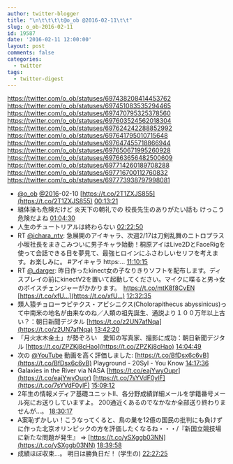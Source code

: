 ```yaml
---
author: twitter-blogger
title: "\n\t\t\t\t@o_ob @2016-02-11\t\t"
slug: o_ob-2016-02-11
id: 19587
date: '2016-02-11 12:00:00'
layout: post
comments: false
categories:
  - twitter
tags:
  - twitter-digest
---
```


https://twitter.com/o_ob/statuses/697438208414453762 https://twitter.com/o_ob/statuses/697451083535294465 https://twitter.com/o_ob/statuses/697470795325378560 https://twitter.com/o_ob/statuses/697603524562018304 https://twitter.com/o_ob/statuses/697624242288852992 https://twitter.com/o_ob/statuses/697641795010715648 https://twitter.com/o_ob/statuses/697647455718866944 https://twitter.com/o_ob/statuses/697650671995260928 https://twitter.com/o_ob/statuses/697663656482500609 https://twitter.com/o_ob/statuses/697714260189708288 https://twitter.com/o_ob/statuses/697716700112760832 https://twitter.com/o_ob/statuses/697773938797998081  

*   [@o_ob](https://twitter.com/o_ob) [@2016](https://twitter.com/2016)-02-10 [https://t.co/2T1ZXJS855](https://t.co/2T1ZXJS855) [00:13:21](https://twitter.com/o_ob/statuses/697438208414453762)
*   組体操も危険だけど 炎天下の朝礼での 校長先生のありがたい話も けっこう危険だよね [01:04:30](https://twitter.com/o_ob/statuses/697451083535294465)
*   人生のチュートリアルは終わらない [02:22:50](https://twitter.com/o_ob/statuses/697470795325378560)
*   RT [@ichara_ntv](https://twitter.com/ichara_ntv): 急展開のアイキャラ、次週2/17は刀剣乱舞のニトロプラス小坂社長をまきこみついに男子キャラ始動！桐原アイはLive2DとFaceRigを使って会話できる日を夢見て、最強ヒロインにふさわしいセリフを考えます。お楽しみに。 #アイキャラ https:… [11:10:15](https://twitter.com/o_ob/statuses/697603524562018304)
*   RT [@_darger](https://twitter.com/_darger): 昨日作ったkinect女の子なりきりソフトを配布します。ディスプレイの前にkinectV2を置いて起動してください。マイクに喋ると男→女のボイスチェンジャーがかかります。　https://t.co/mtK8f8CvEN [https://t.co/xfU…](https://t.co/xfU…) [12:32:35](https://twitter.com/o_ob/statuses/697624242288852992)
*   類人猿チョローラピテクス・アビシニクス(Cholorapithecus abyssinicus)って中南米の地名が由来なのね／人類の祖先誕生、通説より１００万年以上古い？：朝日新聞デジタル [https://t.co/z2UN7afNqa](https://t.co/z2UN7afNqa) [13:42:20](https://twitter.com/o_ob/statuses/697641795010715648)
*   「月火水木金土」が勢ぞろい　愛知の写真家、撮影に成功：朝日新聞デジタル [https://t.co/ZPZKj8cHao](https://t.co/ZPZKj8cHao) [14:04:49](https://twitter.com/o_ob/statuses/697647455718866944)
*   次の [@YouTube](https://twitter.com/YouTube) 動画を高く評価しました: [https://t.co/BfDsx6c6vB](https://t.co/BfDsx6c6vB) Playground - 20Syl - You Know [14:17:36](https://twitter.com/o_ob/statuses/697650671995260928)
*   Galaxies in the River via NASA [https://t.co/eajYwyOupr](https://t.co/eajYwyOupr) [https://t.co/7sYVdF0ylF](https://t.co/7sYVdF0ylF) [15:09:12](https://twitter.com/o_ob/statuses/697663656482500609)
*   2年生の情報メディア基礎ユニットII、各分野成績詳細メールを学籍番号メール宛にお送りしていますよ。 200通近くあるのでなかなか全部送り終わりませんが...。 [18:30:17](https://twitter.com/o_ob/statuses/697714260189708288)
*   A案恥ずかしい！こうなってくると、鳥の巣を12億の国民の批判にも負けずに作った北京オリンピックの方を評価したくなるね・・・/『新国立競技場に新たな問題が発生』 ⇒ [https://t.co/ySXggb03NN](https://t.co/ySXggb03NN) [18:39:58](https://twitter.com/o_ob/statuses/697716700112760832)
*   成績ほぼ収束...。 明日は勝負日だ！ (学生の) [22:27:25](https://twitter.com/o_ob/statuses/697773938797998081)